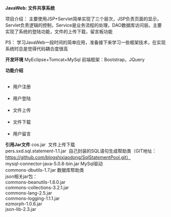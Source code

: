 <b>JavaWeb: 文件共享系统</b>

项目介绍：
主要使用JSP+Servlet简单实现了三个层次，JSP负责页面的显示，Servlet负责逻辑的控制，Service是业务流程的处理，DAO数据库访问层。主要实现了系统的登陆功能，文件的上传下载，留言板功能

PS：
学习JavaWeb一段时间的简单应用，准备接下来学习一些框架技术，在实现系统时总是觉得代码耦合度很高

<b>开发环境</b>
MyEclipse+Tomcat+MySql
前端框架：Bootstrap，JQuery


<b>功能介绍</b>
<ul>
       <li>用户注册</li>
       <li>用户登陆</li>
       <li>文件上传</li>
       <li>文件下载</li>
       <li>用户留言</li>
</ul>


<b>引用Jar文件</b>
cos.jar  文件上传下载<br />
pers.sxd.sql.statement-1.1.jar  自己封装的SQL语句生成帮助类（GIT地址：https://github.com/blogshixiaodong/SqlStatementPool.git）<br />
mysql-connector-java-5.0.8-bin.jar MySql驱动<br />
commons-dbutils-1.7.jar 数据库帮助类<br />
json相关jar包：<br />
commons-beanutils-1.8.0.jar<br />
commons-collections-3.2.1.jar<br />
commons-lang-2.5.jar<br />
commons-logging-1.1.1.jar<br />
ezmorph-1.0.6.jar<br />
json-lib-2.3.jar<br />

